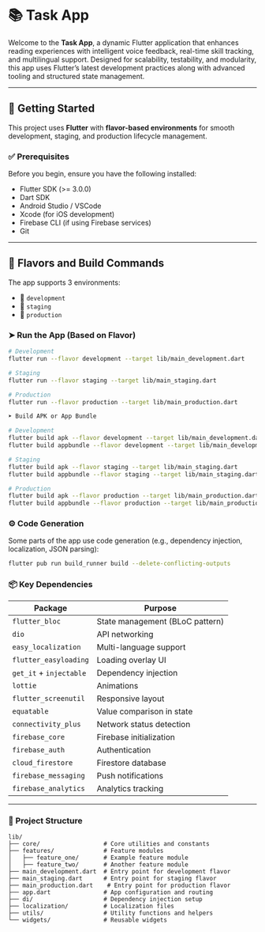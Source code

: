 # 📚 Task App

Welcome to the **Task App**, a dynamic Flutter application that enhances reading experiences with intelligent voice feedback, real-time skill tracking, and multilingual support. Designed for scalability, testability, and modularity, this app uses Flutter’s latest development practices along with advanced tooling and structured state management.

---

## 🚀 Getting Started

This project uses **Flutter** with **flavor-based environments** for smooth development, staging, and production lifecycle management.

### ✅ Prerequisites

Before you begin, ensure you have the following installed:

- Flutter SDK (>= 3.0.0)
- Dart SDK
- Android Studio / VSCode
- Xcode (for iOS development)
- Firebase CLI (if using Firebase services)
- Git

---

## 🧪 Flavors and Build Commands

The app supports 3 environments:

- 🔧 `development`
- 🚧 `staging`
- 🚀 `production`

### ➤ Run the App (Based on Flavor)

```bash
# Development
flutter run --flavor development --target lib/main_development.dart

# Staging
flutter run --flavor staging --target lib/main_staging.dart

# Production
flutter run --flavor production --target lib/main_production.dart

➤ Build APK or App Bundle

# Development
flutter build apk --flavor development --target lib/main_development.dart
flutter build appbundle --flavor development --target lib/main_development.dart

# Staging
flutter build apk --flavor staging --target lib/main_staging.dart
flutter build appbundle --flavor staging --target lib/main_staging.dart

# Production
flutter build apk --flavor production --target lib/main_production.dart
flutter build appbundle --flavor production --target lib/main_production.dart


```
### ⚙️ Code Generation
Some parts of the app use code generation (e.g., dependency injection, localization, JSON parsing):
```bash
flutter pub run build_runner build --delete-conflicting-outputs
```
### 📦 Key Dependencies
| Package                 | Purpose                         |
| ----------------------- |---------------------------------|
| `flutter_bloc`          | State management (BLoC pattern) |
| `dio`                   | API networking                  |
| `easy_localization`     | Multi-language support          |
| `flutter_easyloading`   | Loading overlay UI              |
| `get_it` + `injectable` | Dependency injection            |
| `lottie`                | Animations                      |
| `flutter_screenutil`    | Responsive layout               |
| `equatable`             | Value comparison in state       |
| `connectivity_plus`     | Network status detection        |
| `firebase_core`         | Firebase initialization         |
| `firebase_auth`         | Authentication                  |
| `cloud_firestore`       | Firestore database              |
| `firebase_messaging`    | Push notifications              |
| `firebase_analytics`    | Analytics tracking              |
 -------------------------------------------------------------
### 📂 Project Structure
```plaintext
lib/
├── core/                  # Core utilities and constants
├── features/              # Feature modules
│   ├── feature_one/       # Example feature module
│   ├── feature_two/       # Another feature module
├── main_development.dart  # Entry point for development flavor
├── main_staging.dart      # Entry point for staging flavor
├── main_production.dart    # Entry point for production flavor
├── app.dart               # App configuration and routing
├── di/                    # Dependency injection setup
├── localization/          # Localization files
├── utils/                 # Utility functions and helpers
└── widgets/               # Reusable widgets
```